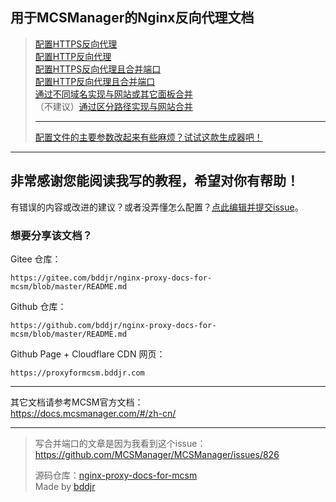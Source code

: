 ## 用于MCSManager的Nginx反向代理文档

> [配置HTTPS反向代理](配置HTTPS反向代理.md)  
> [配置HTTP反向代理](配置HTTP反向代理.md)  
> [配置HTTPS反向代理且合并端口](配置HTTPS反向代理且合并端口.md)  
> [配置HTTP反向代理且合并端口](配置HTTP反向代理且合并端口.md)  
> [通过不同域名实现与网站或其它面板合并](通过不同域名实现与网站或其它面板合并.md)  
> （不建议）[通过区分路径实现与网站合并](通过区分路径实现与网站合并.md)  
>   
> ***  
> <a href="https://proxyformcsm.bddjr.com/generator.html" target="_blank">配置文件的主要参数改起来有些麻烦？试试这款生成器吧！</a>

***
## 非常感谢您能阅读我写的教程，希望对你有帮助！
有错误的内容或改进的建议？或者没弄懂怎么配置？<a href="../../issues/new" target="_blank">点此编辑并提交issue</a>。  

### 想要分享该文档？  
Gitee 仓库：  
```
https://gitee.com/bddjr/nginx-proxy-docs-for-mcsm/blob/master/README.md
```
Github 仓库：  
```
https://github.com/bddjr/nginx-proxy-docs-for-mcsm/blob/master/README.md
```
Github Page + Cloudflare CDN 网页：  
```
https://proxyformcsm.bddjr.com
```

***
其它文档请参考MCSM官方文档：  
<https://docs.mcsmanager.com/#/zh-cn/>  

***
> 写合并端口的文章是因为我看到这个issue：<https://github.com/MCSManager/MCSManager/issues/826>
>
> 源码仓库：<a href="https://github.com/bddjr/nginx-proxy-docs-for-mcsm" target="_blank">nginx-proxy-docs-for-mcsm</a><br/>
> Made by [bddjr](https://bddjr.cn)
